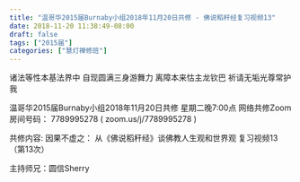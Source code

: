 ```yaml
---
title: "温哥华2015届Burnaby小组2018年11月20日共修 - 佛说稻秆经复习视频13"
date: 2018-11-20 11:38:49-08:00
draft: false
tags: ["2015届"]
categories: ["慧灯禅修班"]
---
```

诸法等性本基法界中 自现圆满三身游舞力
离障本来怙主龙钦巴 祈请无垢光尊常护我

温哥华2015届Burnaby小组2018年11月20日共修
星期二晚7:00点
网络共修Zoom房间号码： 7789995278 ( zoom.us/j/7789995278 )

共修内容:
因果不虚之：
从《佛说稻秆经》谈佛教人生观和世界观 复习视频13（第13次）

主持师兄：圆信Sherry
